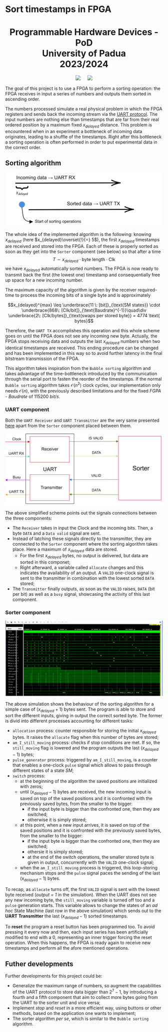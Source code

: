 # **Sort timestamps in FPGA**

<h1 align="center">Programmable Hardware Devices - PoD<br> University of Padua <br> 2023/2024</h1>

<p align="center">
  <img src="https://user-images.githubusercontent.com/62724611/166108149-7629a341-bbca-4a3e-8195-67f469a0cc08.png" height="150"/>
   
  <img src="https://user-images.githubusercontent.com/62724611/166108076-98afe0b7-802c-4970-a2d5-bbb997da759c.png" height="150"/>
</p>

The goal of this project is to use a FPGA to perform a sorting operation: the FPGA receives in input a series of numbers and outputs them sorted in ascending order.

The numbers processed simulate a real physical problem in which the FPGA registers and sends back the incoming stream via the [UART protocol](https://github.com/GiosueSardoInfirri/Sort-in-FPGA/tree/main/UART). The input numbers are nothing else than timestamps that are far from their real ordered position by a maximum fixed $x_{delayed}$ distance. This problem is encountered when in an experiment a bottleneck of incoming data originates, leading to a shuffle of the timestamps. Right after this bottleneck a sorting operation is often performed in order to put experimental data in the correct order.

## Sorting algorithm

![](./UART_sorting/simulations/img/sorter_FPGA_scheme.png)

The whole idea of the implemented algorithm is the following: knowing $x_{delayed}$ (here $x_{delayed}\overset{!}{=} 5$), the first $x_{delayed}$ timestamps are received and stored into the FPGA. Each of these is properly sorted as soon as they get into the `Sorter` component (see below) so that after a time $$T \sim x_{delayed} \cdot \text{byte length}\cdot \text{Clk}$$ we have $x_{delayed}$ automatically sorted numbers. The FPGA is now ready to transmit back the first (the lowest one) timestamp and consequentially free up space for a new incoming number.

The maximum capacity of the algorithm is given by the receiver required-time to process the incoming bits of a single byte and is approximately

```math
x_{delayed}^{max} \leq \underbrace{11 \: [bit]}_{\text{SM states}} \cdot \underbrace{868\: [Clk/bit]}_{\text{Baudrate}^{-1}}\quad\div \underbrace{2\: [Clk/bytes]}_{\text{swaps per stored byte}} = 4774 \text{ bytes}
```

Therefore, the `UART TX` accomplishes this operation and this whole scheme goes on until the FPGA does not see any incoming new byte. Actually, the FPGA stops receiving data and outputs the last $x_{delayed}$ numbers when two identical timestamps are received. This ending procedure can be changed and has been implemented in this way so to avoid further latency in the final bitstream transmission of the FPGA.

This algorithm takes inspiration from the `Bubble sorting` algorithm and takes advantage of the time-bottleneck introduced by the communication through the serial port to fasten the reorder of the timestamps. If the normal `Bubble sorting` algorithm takes $\mathcal{O}(n^2)$ clock cycles, our implementation only needs $\mathcal{O}(n)$, with the previously described limitations and for the fixed *FGPA - Baudrate* of 115200 $bit/s$.

### UART component

Both the `UART Receiver` and `UART Transmitter` are the very same presented [here](https://github.com/GiosueSardoInfirri/Sort-in-FPGA/tree/main/UART) apart from the `Sorter` component placed between them.

![](./UART_sorting/simulations/img/sorting_algorithm.png)

The above simplified scheme points out the signals connections between the three components:

* The `Receiver` takes in input the Clock and the incoming bits. Then, a byte `DATA` and a `Data valid` signal are sent.
* Instead of latching these signals directly to the transmitter, they are connected to the `Sorter` component where the sorting algorithm takes place.  Here a maximum of $x_{delayed}$ data are stored. 
    * For the first $x_{delayed}$ bytes, no output is delivered, but data are sorted in this componet;
    * Right afterward, a variable called `allocate` changes and this indicates the availability of an output. A `VALID` one-clock signal is sent to the transmitter in combination with the lowest sorted `DATA` stored;
* The `Transmitter` finally outputs, as soon as the `VALID` raises, `DATA` (bit per bit) as well as a `busy` signal, showcasing the activity of this last component.

### Sorter component

![](./Sorting/simulations/img/6byte_sort.png)

The above simulation shows the behaviour of the sorting algorithm for a simple case of $(x_{delayed} + 1)$ bytes sent. The program is able to store and sort the different inputs, giving in output the correct sorted byte. The former is divid into different processes accounting for different tasks:

* `allocation` process: counter responsible for storing the initial $x_{delayed}$ bytes. It raises the `allocate` flag when this number of bytes are stored;
* `am_I_still_moving` process: checks if stop conditions are met. If so, the `still_moving` flag is lowered and the program outputs the last $(x_{delayed} - 1)$ bytes; 
* `pulse_generator` process: triggered by `am_I_still_moving`, is a counter that enables a one-clock `pulse` signal which allows to pass through different states of a state *SM*;   
* `switch` process:
    * at the beginning of the algorithm the saved positions are initialized with zeros;
    * until $(x_{delayed} - 1)$ bytes are received, the new incoming input is saved on top of the saved positions and it is confronted with the previously saved bytes, from the smaller to the bigger:
        * if the input byte is bigger than the confronted one, then they are switched;
        * otherwise it is simply stored;
    * at this point, when a new input arrives, it is saved on top of the saved positions and it is confronted with the previously saved bytes, from the smaller to the bigger:
        * if the input byte is bigger than the confronted one, then they are switched;
        * othersie it is simply stored;
        * at the end of the switch operations, the smaller stored byte is given in output, concurrently with the `VALID` one-clock signal;
    * when the `am_I_still_moving` process is triggered, this loop-storing mechanism stops and the `pulse` signal paces the sending of the last $(x_{delayed} - 1)$ bytes.

To recap, as `allocate` turns off, the first `VALID` signal is sent with the lowest byte received (*output = 1* in the simulation). When the UART does not see any new incoming byte, the `still_moving` variable is turned off too and a `pulse` generation starts. This variable allows to change the states of an *ad hoc* State Machine (last row in the above simulation) which sends out to the **UART Transmitter** the last $(x_{delayed} - 1)$ sorted timestamps.  

To **reset** the program a reset button has been programmed too. To avoid pressing it every now and then, each input series has been artificially modified to end with a $0$, representing an inner trigger forcing the reset operation. When this happens, the FPGA is ready again to receive new timestamps and perform all the afore mentioned operations.  

<!-- ### Python script
Following the prior knowledge of the physical bottleneck problem, the input disordered timestamp sequence has been generated in `python` so that each number position is far from its sorted position by at most $x_{delayed}$ moves.

Using then `pySerial`, each byte is sent to and then read from the FPGA via the `write` and `read` methods: this process has been implemented with a variable number of sent bytes and responded as expected. -->

## Futher developments

Further developments for this project could be:

* Generalize the maximum range of numbers, so augment the capabilities of the UART protocol to store data bigger than $2^7 -1$, by introducing a fourth and a fifth component that aim to collect more bytes going from the UART to the sorter unit and vice versa;
* Implement *stop* and *reset* in a more efficient way, using buttons or other methods, based on the application one wants to implement;
* The sorter algorithm *per se*, which is similar to the `Bubble sorting` algorithm. 
